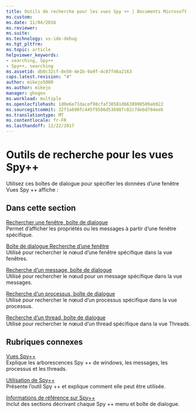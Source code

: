 ```yaml
---
title: Outils de recherche pour les vues Spy ++ | Documents Microsoft
ms.custom: 
ms.date: 11/04/2016
ms.reviewer: 
ms.suite: 
ms.technology: vs-ide-debug
ms.tgt_pltfrm: 
ms.topic: article
helpviewer_keywords:
- searching, Spy++
- Spy++, searching
ms.assetid: db0c32cf-8e50-4e1b-9a9f-4c07fd6a2163
caps.latest.revision: "4"
author: mikejo5000
ms.author: mikejo
manager: ghogen
ms.workload: multiple
ms.openlocfilehash: 1d0e6e71dacef98cfaf38581d6638998509ab922
ms.sourcegitcommit: 32f1a690fc445f9586d53698fc82c7debd784eeb
ms.translationtype: MT
ms.contentlocale: fr-FR
ms.lasthandoff: 12/22/2017
---
```

# <a name="search-tools-for-spy-views"></a>Outils de recherche pour les vues Spy++
Utilisez ces boîtes de dialogue pour spécifier les données d’une fenêtre Vues Spy ++ affiche :  
  
## <a name="in-this-section"></a>Dans cette section  
 [Rechercher une fenêtre, boîte de dialogue](../debugger/find-window-dialog-box.md)  
 Permet d’afficher les propriétés ou les messages à partir d’une fenêtre spécifique.  
  
 [Boîte de dialogue Recherche d’une fenêtre](../debugger/window-search-dialog-box.md)  
 Utilisé pour rechercher le nœud d’une fenêtre spécifique dans la vue fenêtres.  
  
 [Recherche d’un message, boîte de dialogue](../debugger/message-search-dialog-box.md)  
 Utilisé pour rechercher le nœud pour un message spécifique dans la vue messages.  
  
 [Recherche d’un processus, boîte de dialogue](../debugger/process-search-dialog-box.md)  
 Utilisé pour rechercher le nœud d’un processus spécifique dans la vue processus.  
  
 [Recherche d’un thread, boîte de dialogue](../debugger/thread-search-dialog-box.md)  
 Utilisé pour rechercher le nœud d’un thread spécifique dans la vue Threads.  
  
## <a name="related-sections"></a>Rubriques connexes  
 [Vues Spy++](../debugger/spy-increment-views.md)  
 Explique les arborescences Spy ++ de windows, les messages, les processus et les threads.  
  
 [Utilisation de Spy++](../debugger/using-spy-increment.md)  
 Présente l’outil Spy ++ et explique comment elle peut être utilisée.  
  
 [Informations de référence sur Spy++](../debugger/spy-increment-reference.md)  
 Inclut des sections décrivant chaque Spy ++ menu et boîte de dialogue.